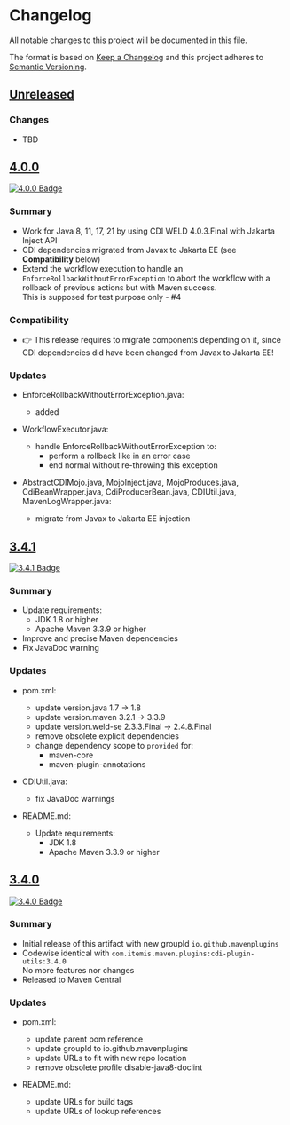 # Changelog

All notable changes to this project will be documented in this file.

The format is based on [Keep a Changelog](http://keepachangelog.com/)
and this project adheres to [Semantic Versioning](http://semver.org/).

<!-- Format restrictions - see https://common-changelog.org and https://keepachangelog.com/ for details -->
<!-- Each Release must start with a line for the release version of exactly this format: ## [version] -->
<!-- The subsequent comment lines start with a space - not to irritate the release scripts parser!
 ## [major.minor.micro]
 <empty line> - optional sub sections may follow like:
 ### Added:
 - This feature was added
 <empty line>
 ### Changed:
 - This feature was changed
 <empty line>
 ### Removed:
 - This feature was removed
 <empty line>
 ### Fixed:
 - This issue was fixed
 <empty line>
 <empty line> - next line is the starting of the previous release
 ## [major.minor.micro]
 <empty line>
 <...>
 !!! In addition the compare URL links are to be maintained at the end of this CHANGELOG.md as follows.
     These links provide direct access to the GitHub compare vs. the previous release.
     The particular link of a released version will be copied to the release notes of a release accordingly.
     At the end of this file appropriate compare links have to be maintained for each release version in format:
 
  +-current release version
  |
  |                   +-URL to this repo                previous release version tag-+       +-current release version tag
  |                   |                                                              |       |
 [major.minor.micro]: https://github.com/mavenplugins/maven-cdi-plugin-utils/compare/vM.N.u..vM.N.u
-->
<!--
## [Unreleased]

### Additions
- TBD

### Changes
- TBD

### Deprecated
- TBD

###	Removals
- TBD

### Fixes
- TBD

###	Security
- TBD
-->

## [Unreleased]

### Changes
- TBD


## [4.0.0]
<!-- !!! Align version in badge URLs as well !!! -->
[![4.0.0 Badge](https://img.shields.io/nexus/r/io.github.mavenplugins/cdi-plugin-utils?server=https://s01.oss.sonatype.org&label=Maven%20Central&queryOpt=:v=4.0.0)](https://central.sonatype.com/artifact/io.github.mavenplugins/cdi-plugin-utils/4.0.0)

### Summary
- Work for Java 8, 11, 17, 21 by using CDI WELD 4.0.3.Final with Jakarta Inject API
- CDI dependencies migrated from Javax to Jakarta EE (see **Compatibility** below)
- Extend the workflow execution to handle an `EnforceRollbackWithoutErrorException`
  to abort the workflow with a rollback of previous actions but with Maven success.<br>
  This is supposed for test purpose only - #4

### Compatibility
- 👉 This release requires to migrate components depending on it, since CDI dependencies did have been changed from Javax to Jakarta EE!

### Updates
- EnforceRollbackWithoutErrorException.java:
  - added

- WorkflowExecutor.java:
  - handle EnforceRollbackWithoutErrorException to:
    - perform a rollback like in an error case
    - end normal without re-throwing this exception

- AbstractCDIMojo.java,
  MojoInject.java,
  MojoProduces.java,
  CdiBeanWrapper.java,
  CdiProducerBean.java,
  CDIUtil.java,
  MavenLogWrapper.java:
  - migrate from Javax to Jakarta EE injection


## [3.4.1]
<!-- !!! Align version in badge URLs as well !!! -->
[![3.4.1 Badge](https://img.shields.io/nexus/r/io.github.mavenplugins/cdi-plugin-utils?server=https://s01.oss.sonatype.org&label=Maven%20Central&queryOpt=:v=3.4.1)](https://central.sonatype.com/artifact/io.github.mavenplugins/cdi-plugin-utils/3.4.1)

### Summary
- Update requirements:
  - JDK 1.8 or higher
  - Apache Maven 3.3.9 or higher
- Improve and precise Maven dependencies
- Fix JavaDoc warning

### Updates
- pom.xml:
  - update version.java 1.7 -> 1.8
  - update version.maven 3.2.1 -> 3.3.9
  - update version.weld-se 2.3.3.Final -> 2.4.8.Final
  - remove obsolete explicit dependencies
  - change dependency scope to `provided` for:
    - maven-core
    - maven-plugin-annotations

- CDIUtil.java:
  - fix JavaDoc warnings

- README.md:
  - Update requirements:
    - JDK 1.8
    - Apache Maven 3.3.9 or higher


## [3.4.0]
<!-- !!! Align version in badge URLs as well !!! -->
[![3.4.0 Badge](https://img.shields.io/nexus/r/io.github.mavenplugins/cdi-plugin-utils?server=https://s01.oss.sonatype.org&label=Maven%20Central&queryOpt=:v=3.4.0)](https://central.sonatype.com/artifact/io.github.mavenplugins/cdi-plugin-utils/3.4.0)

### Summary
- Initial release of this artifact with new groupId `io.github.mavenplugins`
- Codewise identical with `com.itemis.maven.plugins:cdi-plugin-utils:3.4.0`<br>No more features nor changes
- Released to Maven Central

### Updates
- pom.xml:
  - update parent pom reference
  - update groupId to io.github.mavenplugins
  - update URLs to fit with new repo location
  - remove obsolete profile disable-java8-doclint

- README.md:
  - update URLs for build tags
  - update URLs of lookup references


<!--
## []

### NeverReleased
- This is just a dummy placeholder to make the parser of GHCICD/release-notes-from-changelog@v1 happy!
-->

[Unreleased]: https://github.com/mavenplugins/maven-cdi-plugin-utils/compare/v4.0.0..HEAD
[4.0.0]: https://github.com/mavenplugins/maven-cdi-plugin-utils/compare/v3.4.1..v4.0.0
[3.4.1]: https://github.com/mavenplugins/maven-cdi-plugin-utils/compare/v3.4.0..v3.4.1
[3.4.0]: https://github.com/mavenplugins/maven-cdi-plugin-utils/releases/tag/v3.4.0
